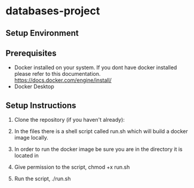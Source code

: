 # databases-project



## Setup Environment

## Prerequisites

- Docker installed on your system. If you dont have docker installed please refer to this documentation. https://docs.docker.com/engine/install/
- Docker Desktop


## Setup Instructions

1. Clone the repository (if you haven't already):

2. In the files there is a shell script called run.sh which will build a docker image locally.

3. In order to run the docker image be sure you are in the directory it is located in

4. Give permission to the script, chmod +x run.sh

5. Run the script, ./run.sh